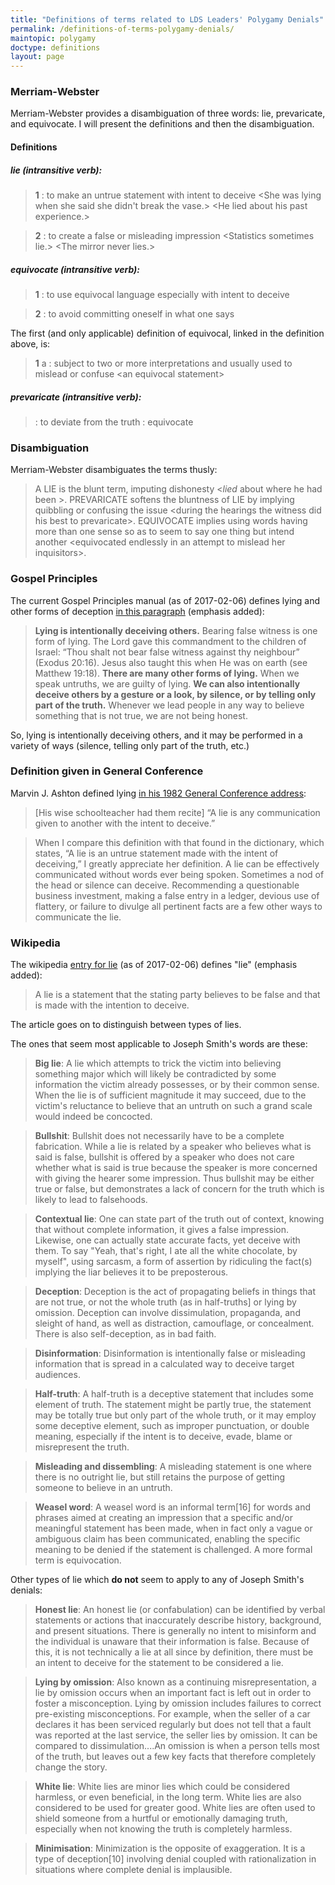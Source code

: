 ```yaml
---
title: "Definitions of terms related to LDS Leaders' Polygamy Denials"
permalink: /definitions-of-terms-polygamy-denials/
maintopic: polygamy
doctype: definitions
layout: page
---
```


### Merriam-Webster

Merriam-Webster provides a disambiguation of three words: lie, prevaricate, and equivocate.  I will present the definitions and then the disambiguation.

#### Definitions

##### lie (intransitive verb):

> **1** :  to make an untrue statement with intent to deceive \<She was lying when she said she didn't break the vase.\> \<He lied  about his past experience.\>

> **2** :  to create a false or misleading impression \<Statistics sometimes lie.\> \<The mirror never lies.\>

##### equivocate (intransitive verb):

> **1** :  to use equivocal language especially with intent to deceive

> **2** :  to avoid committing oneself in what one says

The first (and only applicable) definition of equivocal, linked in the definition above, is:

> **1** a :  subject to two or more interpretations and usually used to mislead or confuse \<an equivocal statement\>

##### prevaricate (intransitive verb):

> :  to deviate from the truth :  equivocate

### Disambiguation

Merriam-Webster disambiguates the terms thusly:

> A LIE is the blunt term, imputing dishonesty \<_lied_ about where he had been \>.  PREVARICATE softens the bluntness of LIE by implying quibbling or confusing the issue \<during the hearings the witness did his best to prevaricate\>.  EQUIVOCATE implies using words having more than one sense so as to seem to say one thing but intend another \<equivocated endlessly in an attempt to mislead her inquisitors\>.

### Gospel Principles

The current Gospel Principles manual (as of 2017-02-06) defines lying and other forms of deception [in this paragraph](https://www.lds.org/manual/gospel-principles/chapter-31-honesty?lang=eng) (emphasis added):

> **Lying is intentionally deceiving others.** Bearing false witness is one form of lying. The Lord gave this commandment to the children of Israel: “Thou shalt not bear false witness against thy neighbour” (Exodus 20:16). Jesus also taught this when He was on earth (see Matthew 19:18). **There are many other forms of lying.** When we speak untruths, we are guilty of lying. **We can also intentionally deceive others by a gesture or a look, by silence, or by telling only part of the truth.** Whenever we lead people in any way to believe something that is not true, we are not being honest.

So, lying is intentionally deceiving others, and it may be performed in a variety of ways (silence, telling only part of the truth, etc.)

### Definition given in General Conference

Marvin J. Ashton defined lying [in his 1982 General Conference address](https://www.lds.org/general-conference/1982/04/this-is-no-harm?lang=eng):

> [His wise schoolteacher had them recite] “A lie is any communication given to another with the intent to deceive.”

> When I compare this definition with that found in the dictionary, which states, “A lie is an untrue statement made with the intent of deceiving,” I greatly appreciate her definition. A lie can be effectively communicated without words ever being spoken. Sometimes a nod of the head or silence can deceive. Recommending a questionable business investment, making a false entry in a ledger, devious use of flattery, or failure to divulge all pertinent facts are a few other ways to communicate the lie.

### Wikipedia

The wikipedia [entry for lie](https://en.wikipedia.org/wiki/Lie) (as of 2017-02-06) defines "lie" (emphasis added):

> A lie is a statement that the stating party believes to be false and that is made with the intention to deceive.

The article goes on to distinguish between types of lies.

The ones that seem most applicable to Joseph Smith's words are these:

> **Big lie**: A lie which attempts to trick the victim into believing something major which will likely be contradicted by some information the victim already possesses, or by their common sense. When the lie is of sufficient magnitude it may succeed, due to the victim's reluctance to believe that an untruth on such a grand scale would indeed be concocted.

> **Bullshit**: Bullshit does not necessarily have to be a complete fabrication. While a lie is related by a speaker who believes what is said is false, bullshit is offered by a speaker who does not care whether what is said is true because the speaker is more concerned with giving the hearer some impression. Thus bullshit may be either true or false, but demonstrates a lack of concern for the truth which is likely to lead to falsehoods.

> **Contextual lie**: One can state part of the truth out of context, knowing that without complete information, it gives a false impression. Likewise, one can actually state accurate facts, yet deceive with them. To say "Yeah, that's right, I ate all the white chocolate, by myself", using sarcasm, a form of assertion by ridiculing the fact(s) implying the liar believes it to be preposterous.

> **Deception**: Deception is the act of propagating beliefs in things that are not true, or not the whole truth (as in half-truths] or lying by omission. Deception can involve dissimulation, propaganda, and sleight of hand, as well as distraction, camouflage, or concealment. There is also self-deception, as in bad faith.

> **Disinformation**: Disinformation is intentionally false or misleading information that is spread in a calculated way to deceive target audiences.

> **Half-truth**: A half-truth is a deceptive statement that includes some element of truth. The statement might be partly true, the statement may be totally true but only part of the whole truth, or it may employ some deceptive element, such as improper punctuation, or double meaning, especially if the intent is to deceive, evade, blame or misrepresent the truth.

> **Misleading and dissembling**: A misleading statement is one where there is no outright lie, but still retains the purpose of getting someone to believe in an untruth.

> **Weasel word**: A weasel word is an informal term[16] for words and phrases aimed at creating an impression that a specific and/or meaningful statement has been made, when in fact only a vague or ambiguous claim has been communicated, enabling the specific meaning to be denied if the statement is challenged. A more formal term is equivocation.

Other types of lie which **do not** seem to apply to any of Joseph Smith's denials:

> **Honest lie**: An honest lie (or confabulation) can be identified by verbal statements or actions that inaccurately describe history, background, and present situations. There is generally no intent to misinform and the individual is unaware that their information is false. Because of this, it is not technically a lie at all since by definition, there must be an intent to deceive for the statement to be considered a lie.

> **Lying by omission**: Also known as a continuing misrepresentation, a lie by omission occurs when an important fact is left out in order to foster a misconception. Lying by omission includes failures to correct pre-existing misconceptions. For example, when the seller of a car declares it has been serviced regularly but does not tell that a fault was reported at the last service, the seller lies by omission. It can be compared to dissimulation....An omission is when a person tells most of the truth, but leaves out a few key facts that therefore completely change the story.

> **White lie**: White lies are minor lies which could be considered harmless, or even beneficial, in the long term. White lies are also considered to be used for greater good. White lies are often used to shield someone from a hurtful or emotionally damaging truth, especially when not knowing the truth is completely harmless.

> **Minimisation**: Minimization is the opposite of exaggeration. It is a type of deception[10] involving denial coupled with rationalization in situations where complete denial is implausible.
